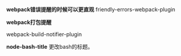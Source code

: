 **webpack错误提醒的时候可以更直观**
friendly-errors-webpack-plugin

**webpack打包提醒**

webpack-build-notifier-plugin

**node-bash-title**
更改bash的标题。